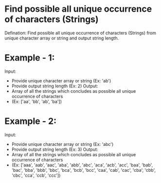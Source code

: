 # Find possible all unique occurrence of characters (Strings)

Defination: Find possible all unique occurrence of characters (Strings) from unique character array or string and output string length.
# Example - 1:
Input:
  - Provide unique character array or string (Ex: 'ab')
  - Provide output string length (Ex: 2)
Output:
  - Array of all the strings which concludes as possible all unique occurrence of characters
  - (Ex: ['aa', 'bb', 'ab', 'ba'])

# Example - 2:
Input:
  - Provide unique character array or string (Ex: 'abc')
  - Provide output string length (Ex: 3)
Output:
  - Array of all the strings which concludes as possible all unique occurrence of characters
  - (Ex: ['aaa', 'aab', 'aac', 'aba', 'abb', 'abc', 'aca', 'acb', 'acc', 'baa', 'bab', 'bac', 'bba', 'bbb', 'bbc', 'bca', 'bcb', 'bcc', 'caa', 'cab', 'cac', 'cba', 'cbb', 'cbc', 'cca', 'ccb', 'ccc'])
